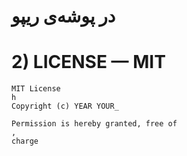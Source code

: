 # در پوشه‌ی ریپو

# 2) LICENSE — MIT
```text
MIT License
h
Copyright (c) YEAR YOUR_

Permission is hereby granted, free of
,
charge





